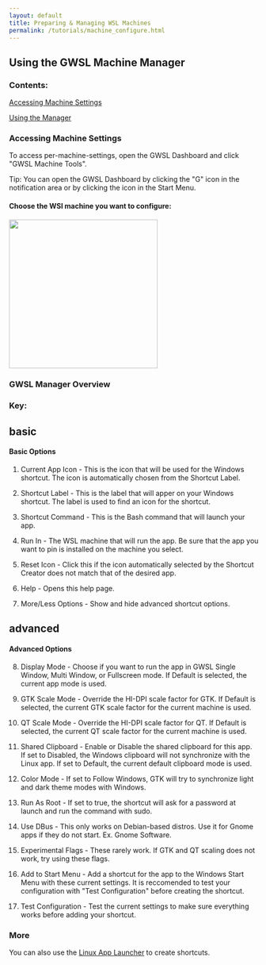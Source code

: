 ```yaml
---
layout: default
title: Preparing & Managing WSL Machines
permalink: /tutorials/machine_configure.html
---
```

## Using the GWSL Machine Manager

### Contents:

[Accessing Machine Settings](#accessing-machine-settings)

[Using the Manager](#gwsl-manager-overview)


### Accessing Machine Settings ### 

To access per-machine-settings, open the GWSL Dashboard and click "GWSL Machine Tools".

Tip: You can open the GWSL Dashboard by clicking the "G" icon in the notification area or by clicking the icon in the Start Menu.

#### Choose the WSl machine you want to configure:

<img src="https://opticos.github.io/gwsl/tutorials/chooser.png" width="300">

### GWSL Manager Overview ###

### Key:

## basic ##

#### Basic Options

1) Current App Icon - This is the icon that will be used for the Windows shortcut. The icon is automatically chosen from the Shortcut Label. 

2) Shortcut Label - This is the label that will apper on your Windows shortcut. The label is used to find an icon for the shortcut.

3) Shortcut Command - This is the Bash command that will launch your app.

4) Run In - The WSL machine that will run the app. Be sure that the app you want to pin is installed on the machine you select. 

5) Reset Icon - Click this if the icon automatically selected by the Shortcut Creator does not match that of the desired app. 

6) Help - Opens this help page.

7) More/Less Options - Show and hide advanced shortcut options.


## advanced ##

#### Advanced Options

8) Display Mode - Choose if you want to run the app in GWSL Single Window, Multi Window, or Fullscreen mode. If Default is selected, the current app mode is used.

9) GTK Scale Mode - Override the HI-DPI scale factor for GTK. If Default is selected, the current GTK scale factor for the current machine is used. 

10) QT Scale Mode - Override the HI-DPI scale factor for QT. If Default is selected, the current QT scale factor for the current machine is used.

11) Shared Clipboard - Enable or Disable the shared clipboard for this app. If set to Disabled, the Windows clipboard will not synchronize with the Linux app. If set to Default, the current default clipboard mode is used.

12) Color Mode - If set to Follow Windows, GTK will try to synchronize light and dark theme modes with Windows.

13) Run As Root - If set to true, the shortcut will ask for a password at launch and run the command with sudo.

14) Use DBus - This only works on Debian-based distros. Use it for Gnome apps if they do not start. Ex. Gnome Software.

15) Experimental Flags - These rarely work. If GTK and QT scaling does not work, try using these flags.

16) Add to Start Menu - Add a shortcut for the app to the Windows Start Menu with these current settings. It is reccomended to test your configuration with "Test Configuration" before creating the shortcut.

17)  Test Configuration - Test the current settings to make sure everything works before adding your shortcut.

### More

You can also use the [Linux App Launcher](https://opticos.github.io/gwsl/tutorials/launcher.html) to create shortcuts.
